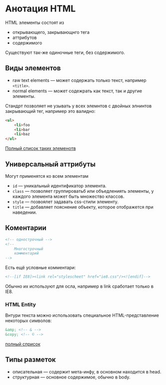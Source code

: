 # Анотация HTML

HTML элементы состоят из

* открывающего, закрывающнго тега
* аттрибутов
* содержимого

Существуют так-же одиночные теги, без содержимого.

## Виды элементов

* raw text elements — может содержать только текст, например `<title>`.
* normal elements — может содежрать как текст, так и другие элементы.

Стандрт позволяет не узывать у всех элемнтов с двойных элнинтов закрывающий тег, например это валидно:
```HTML
<ul>
    <li>foo
    <li>bar
    <li>baz
</ul>
```
[Полный список таких элеменотв](https://www.w3.org/TR/html5/syntax.html#optional-tags)

## Универсальный аттрибуты

Могут применятся ко всем элементам

* `id` — уникальный идентификатор элемента.
* `class` — позволяет группироватьб или объедлениять элементы, у каждого элемента может быть множество классов.
* `style` — позвоялет задавать css-стили элементу.
* `title` — добавляет пояснение объекту, которое отображется при наведении.

## Коментарии

```HTML
<!-- однострочный -->
<!--
    Многострочный
    комментарий    
-->
```

Есть ещё условные комментари:
```HTML
<!--[if IE8]><link rel="stylescheet" href="ie8.css"/><![endif]-->
```
Обычно их используют для осла, например в link сработает только в IE8.

### HTML Entity

Внтури текста можно использовать специальное HTML-представление некоторых символов:
```HTML
&amp; <!-- & --> 
&copy; <!-- © -->
```
[полный сприсок](https://www.w3.org/TR/html5/syntax.html#named-character-references)

## Типы разметок

* описательная — содержит мета-инфу, в основном находится в head. 
* структурная — основное содержимое, обычно в body.

